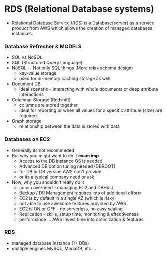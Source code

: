 # RDS (Relational Database systems)
- Relational Database Service (RDS) is a Database(server) as a service product from AWS which allows the creation of managed databases instances.

### Database Refresher & MODELS
- SQL vs NoSQL
- SQL (Structured Query Language)
- NoSQL -- Not only SQL things (More relax schema design)
  - key-value storage
  - used for in-memory caching storage as well
- Document DB
  - ideal scenario - interacting with whole documents or deep attribute interactions
- Columnar Storage (Redshift)
  - columns are stored together
  - ideal for reporting or when all values for a specific attribute (size) are required.
- Graph storage
  - relationship between the data is stored with data

### Databases on EC2
- Generally its not recommeded
- But why you might want to do it **exam imp**
  - Access to the DB instance OS is needed
  - Advanced DB option tuning needed (DBROOT)
  - for DB or DB version AWS don't provide
  - or its a typical company need or ask
- Now, why you shouldn't really do it
  - admin overhead - managing EC2 and DBHost
  - Backup / DR Management requires lots of additional efforts
  - EC2 is by default in a single AZ (which is risky)
  - not able to use awesome features provided by AWS
  - EC2 is ON or OFF - no serverless, no easy scaling
  - Replication - skills, setup time, monitoring & effectiveness
  - performance ... AWS invest time into optimization & features

### RDS
- managed database instance (1+ DBs)
- multiple engines MySQL, MariaDB, etc....




